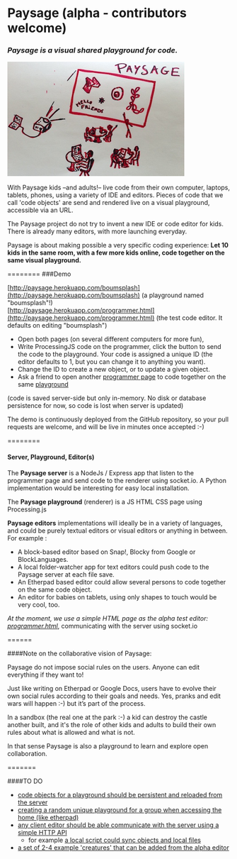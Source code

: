 Paysage (alpha - contributors welcome)
=======
### ***Paysage*** *is a visual shared playground for code.* 

![image](paysage-mood-sketch.jpg)

With Paysage kids –and adults!– live code from their own computer, laptops, tablets, phones, using a variety of IDE and editors. 
Pieces of code that we call 'code objects' are send and rendered live on a visual playground, accessible via an URL.

The Paysage project do not try to invent a new IDE or code editor for kids. There is already many editors, with more launching everyday.

Paysage is about making possible a very specific coding experience: 
**Let 10 kids in the same room, with a few more kids online, code together on the same visual playground.**

========
###Demo

[http://paysage.herokuapp.com/boumsplash](http://paysage.herokuapp.com/boumsplash) (a playground named "boumsplash"!)  
[http://paysage.herokuapp.com/programmer.html](http://paysage.herokuapp.com/programmer.html) (the test code editor. It defaults on editing "boumsplash") 

- Open both pages (on several different computers for more fun), 
- Write ProcessingJS code on the programmer, click the button to send the code to the playground. Your code is assigned a unique ID (the editor defaults to 1, but you can change it to anything you want).
- Change the ID to create a new object, or to update a given object.
- Ask a friend to open another [programmer page](http://paysage.herokuapp.com/programmer.html) to code together on the same [playground](http://paysage.herokuapp.com/boumsplash)

(code is saved server-side but only in-memory. No disk or database persistence for now, so code is lost when server is updated)

The demo is continuously deployed from the GitHub repository, so your pull requests are welcome, and will be live in minutes once accepted :-)

========
#### Server, Playground, Editor(s)
The **Paysage server** is a NodeJs / Express app that listen to the programmer page and send code to the renderer using socket.io.
A Python implementation would be interesting for easy local installation. 

The **Paysage playground** (renderer) is a JS HTML CSS page using Processing.js

**Paysage editors** implementations will ideally be in a variety of languages, and could be purely textual editors or visual editors or anything in between. For example :
 - A block-based editor based on Snap!, Blocky from Google or BlockLanguages.  
 - A local folder-watcher app for text editors could push code to the Paysage server at each file save. 
 - An Etherpad based editor could allow several persons to code together on the same code object.
 - An editor for babies on tablets, using only shapes to touch would be very cool, too. 
 
*At the moment, we use a simple HTML page as the alpha test editor: [programmer.html](http://paysage.herokuapp.com/programmer.html)*, communicating with the server using socket.io 

======

####Note on the collaborative vision of Paysage:

Paysage do not impose social rules on the users. Anyone can edit everything if they want to! 

Just like writing on Etherpad or Google Docs, users have to evolve their own social rules according to their goals and needs. Yes, pranks and edit wars will happen :-) but it’s part of the process. 

In a sandbox (the real one at the park :-) a kid can destroy the castle another built, and it's the role of other kids and adults to build their own rules about what is allowed and what is not.

In that sense Paysage is also a playground to learn and explore open collaboration.

=======

####TO DO

- [code objects for a playground should be persistent and reloaded from the server](https://github.com/jonathanperret/paysage/issues/5)
- [creating a random unique playground for a group when accessing the home (like etherpad)](https://github.com/jonathanperret/paysage/issues/3)
- [any client editor should be able communicate with the server using a simple HTTP API](https://github.com/jonathanperret/paysage/issues/7)
  - for example [a local script could sync objects and local files](https://github.com/jonathanperret/paysage/issues/14) 
- [a set of 2-4 example 'creatures' that can be added from the alpha editor](https://github.com/jonathanperret/paysage/issues/12)
